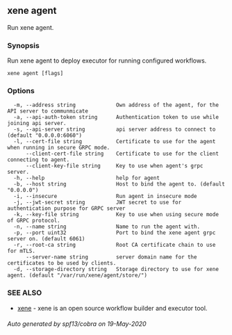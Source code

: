 ## xene agent

Run xene agent.

### Synopsis

Run xene agent to deploy executor for running configured workflows.

```
xene agent [flags]
```

### Options

```
  -m, --address string             Own address of the agent, for the API server to communmicate
  -a, --api-auth-token string      Authentication token to use while joining api server.
  -s, --api-server string          api server address to connect to (default "0.0.0.0:6060")
  -l, --cert-file string           Certificate to use for the agent when running in secure GRPC mode.
      --client-cert-file string    Certificate to use for the client connecting to agent.
      --client-key-file string     Key to use when agent's grpc server.
  -h, --help                       help for agent
  -b, --host string                Host to bind the agent to. (default "0.0.0.0")
  -i, --insecure                   Run agent in insecure mode
  -j, --jwt-secret string          JWT secret to use for authentication purpose for GRPC server
  -k, --key-file string            Key to use when using secure mode of GRPC protocol.
  -n, --name string                Name to run the agent with.
  -p, --port uint32                Port to bind the xene agent grpc server on. (default 6061)
  -r, --root-ca string             Root CA certificate chain to use for mTLS.
      --server-name string         server domain name for the certificates to be used by clients.
  -d, --storage-directory string   Storage directory to use for xene agent. (default "/var/run/xene/agent/store/")
```

### SEE ALSO

* [xene](xene.md)	 - xene is an open source workflow builder and executor tool.

###### Auto generated by spf13/cobra on 19-May-2020
